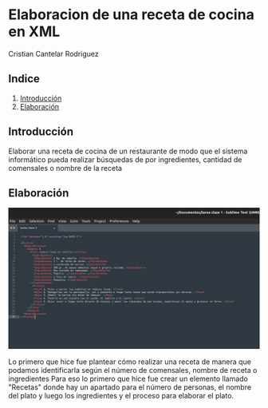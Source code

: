# Elaboracion de una receta de cocina en XML
Cristian Cantelar Rodriguez
## Indice
1. [Introducción](#P1)
2. [Elaboración](#P2)

<div id='P1' />

## Introducción

Elaborar una receta de cocina de un restaurante de modo que el sistema informático pueda realizar búsquedas de por ingredientes, cantidad de comensales o nombre de la receta

<div id='P2' />

## Elaboración

![image](/Paso1.png)



Lo primero que hice fue plantear cómo realizar una receta de manera que podamos identificarla según el número de comensales, nombre de receta o ingredientes Para eso lo primero que hice fue crear un elemento llamado "Recetas" donde hay un apartado para el número de personas, el nombre del plato y luego los ingredientes y el proceso para elaborar el plato.

